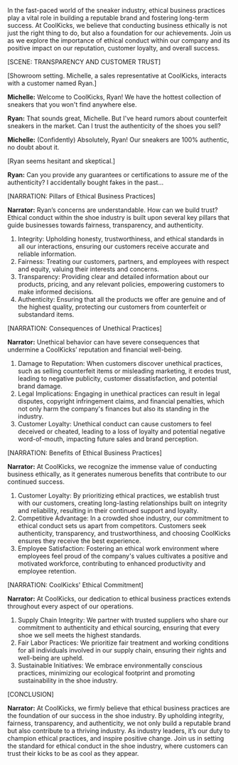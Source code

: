 In the fast-paced world of the sneaker industry, ethical business practices play a vital role in building a reputable brand and fostering long-term success. At CoolKicks, we believe that conducting business ethically is not just the right thing to do, but also a foundation for our achievements. Join us as we explore the importance of ethical conduct within our company and its positive impact on our reputation, customer loyalty, and overall success.

[SCENE: TRANSPARENCY AND CUSTOMER TRUST]

[Showroom setting. Michelle, a sales representative at CoolKicks, interacts with a customer named Ryan.]

**Michelle:** Welcome to CoolKicks, Ryan! We have the hottest collection of sneakers that you won't find anywhere else.

**Ryan:** That sounds great, Michelle. But I've heard rumors about counterfeit sneakers in the market. Can I trust the authenticity of the shoes you sell?

**Michelle:** (Confidently) Absolutely, Ryan! Our sneakers are 100% authentic, no doubt about it.

[Ryan seems hesitant and skeptical.]

**Ryan:** Can you provide any guarantees or certifications to assure me of the authenticity? I accidentally bought fakes in the past…

[NARRATION: Pillars of Ethical Business Practices]

**Narrator:** Ryan’s concerns are understandable. How can we build trust? Ethical conduct within the shoe industry is built upon several key pillars that guide businesses towards fairness, transparency, and authenticity.

1. Integrity: Upholding honesty, trustworthiness, and ethical standards in all our interactions, ensuring our customers receive accurate and reliable information.
2. Fairness: Treating our customers, partners, and employees with respect and equity, valuing their interests and concerns.
3. Transparency: Providing clear and detailed information about our products, pricing, and any relevant policies, empowering customers to make informed decisions.
4. Authenticity: Ensuring that all the products we offer are genuine and of the highest quality, protecting our customers from counterfeit or substandard items.

[NARRATION: Consequences of Unethical Practices]

**Narrator:** Unethical behavior can have severe consequences that undermine a CoolKicks’ reputation and financial well-being.

1. Damage to Reputation: When customers discover unethical practices, such as selling counterfeit items or misleading marketing, it erodes trust, leading to negative publicity, customer dissatisfaction, and potential brand damage.
2. Legal Implications: Engaging in unethical practices can result in legal disputes, copyright infringement claims, and financial penalties, which not only harm the company's finances but also its standing in the industry.
3. Customer Loyalty: Unethical conduct can cause customers to feel deceived or cheated, leading to a loss of loyalty and potential negative word-of-mouth, impacting future sales and brand perception.

[NARRATION: Benefits of Ethical Business Practices]

**Narrator:** At CoolKicks, we recognize the immense value of conducting business ethically, as it generates numerous benefits that contribute to our continued success.

1. Customer Loyalty: By prioritizing ethical practices, we establish trust with our customers, creating long-lasting relationships built on integrity and reliability, resulting in their continued support and loyalty.
2. Competitive Advantage: In a crowded shoe industry, our commitment to ethical conduct sets us apart from competitors. Customers seek authenticity, transparency, and trustworthiness, and choosing CoolKicks ensures they receive the best experience.
3. Employee Satisfaction: Fostering an ethical work environment where employees feel proud of the company's values cultivates a positive and motivated workforce, contributing to enhanced productivity and employee retention.

[NARRATION: CoolKicks' Ethical Commitment]

**Narrator:** At CoolKicks, our dedication to ethical business practices extends throughout every aspect of our operations.

1. Supply Chain Integrity: We partner with trusted suppliers who share our commitment to authenticity and ethical sourcing, ensuring that every shoe we sell meets the highest standards.
2. Fair Labor Practices: We prioritize fair treatment and working conditions for all individuals involved in our supply chain, ensuring their rights and well-being are upheld.
3. Sustainable Initiatives: We embrace environmentally conscious practices, minimizing our ecological footprint and promoting sustainability in the shoe industry.

[CONCLUSION]

**Narrator:** At CoolKicks, we firmly believe that ethical business practices are the foundation of our success in the shoe industry. By upholding integrity, fairness, transparency, and authenticity, we not only build a reputable brand but also contribute to a thriving industry. As industry leaders, it’s our duty to champion ethical practices, and inspire positive change. Join us in setting the standard for ethical conduct in the shoe industry, where customers can trust their kicks to be as cool as they appear.